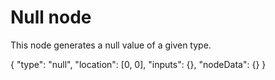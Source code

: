 # Null node

This node generates a null value of a given type.

<Node>
    {
        "type": "null",
        "location": [0, 0],
        "inputs": {},
        "nodeData": {}
    }
</Node>
